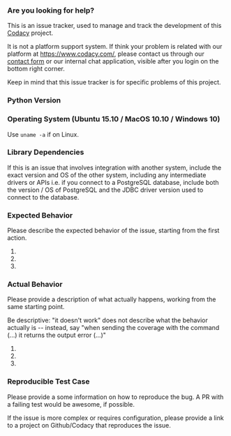 ### Are you looking for help?

This is an issue tracker, used to manage and track the development of this [Codacy](https://www.codacy.com/) project.

It is not a platform support system. If think your problem is related with our platform at https://www.codacy.com/, please contact us through our [contact form](https://www.codacy.com/contact) or our internal chat application, visible after you login on the bottom right corner.

Keep in mind that this issue tracker is for specific problems of this project.

### Python Version


### Operating System (Ubuntu 15.10 / MacOS 10.10 / Windows 10)

Use `uname -a` if on Linux.

### Library Dependencies

If this is an issue that involves integration with another system, include the exact version and OS of the other system, including any intermediate drivers or APIs i.e. if you connect to a PostgreSQL database, include both the version / OS of PostgreSQL and the JDBC driver version used to connect to the database.

### Expected Behavior

Please describe the expected behavior of the issue, starting from the first action.

1.
2.
3.

### Actual Behavior

Please provide a description of what actually happens, working from the same starting point.

Be descriptive: "it doesn't work" does not describe what the behavior actually is -- instead, say "when sending the coverage with the command (...) it returns the output error (...)"

1.
2.
3.

### Reproducible Test Case

Please provide a some information on how to reproduce the bug. A PR with a failing test would be awesome, if possible.  

If the issue is more complex or requires configuration, please provide a link to a project on Github/Codacy that reproduces the issue.
